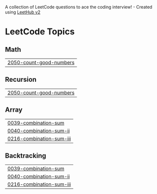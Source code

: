 A collection of LeetCode questions to ace the coding interview! - Created using [LeetHub v2](https://github.com/arunbhardwaj/LeetHub-2.0)
<!---LeetCode Topics Start-->
# LeetCode Topics
## Math
|  |
| ------- |
| [2050-count-good-numbers](https://github.com/shreyasreddy1401/Leetcode_problems/tree/master/2050-count-good-numbers) |
## Recursion
|  |
| ------- |
| [2050-count-good-numbers](https://github.com/shreyasreddy1401/Leetcode_problems/tree/master/2050-count-good-numbers) |
## Array
|  |
| ------- |
| [0039-combination-sum](https://github.com/shreyasreddy1401/Leetcode_problems/tree/master/0039-combination-sum) |
| [0040-combination-sum-ii](https://github.com/shreyasreddy1401/Leetcode_problems/tree/master/0040-combination-sum-ii) |
| [0216-combination-sum-iii](https://github.com/shreyasreddy1401/Leetcode_problems/tree/master/0216-combination-sum-iii) |
## Backtracking
|  |
| ------- |
| [0039-combination-sum](https://github.com/shreyasreddy1401/Leetcode_problems/tree/master/0039-combination-sum) |
| [0040-combination-sum-ii](https://github.com/shreyasreddy1401/Leetcode_problems/tree/master/0040-combination-sum-ii) |
| [0216-combination-sum-iii](https://github.com/shreyasreddy1401/Leetcode_problems/tree/master/0216-combination-sum-iii) |
<!---LeetCode Topics End-->